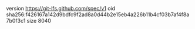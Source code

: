 version https://git-lfs.github.com/spec/v1
oid sha256:f426167a142d9bdfc9f2ad8a0d44b2e15eb4a226b11b4cf03b7af4f8a7b0f3c1
size 8040
